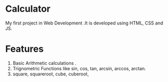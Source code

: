 # Calculator
My first project in  Web Development .It is developed using HTML, CSS and JS.

#  Features 
1. Basic Arithmetic calculations .
2. Trignometric Functions like sin, cos, tan, arcsin, arccos, arctan.
3. square, squareroot, cube, cuberoot, 
